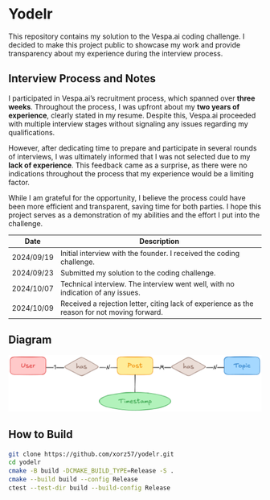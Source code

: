# Yodelr

This repository contains my solution to the Vespa.ai coding challenge. I decided to make this project public to showcase my work and provide transparency about my experience during the interview process.

## Interview Process and Notes

I participated in Vespa.ai’s recruitment process, which spanned over **three weeks**. Throughout the process, I was upfront about my **two years of experience**, clearly stated in my resume. Despite this, Vespa.ai proceeded with multiple interview stages without signaling any issues regarding my qualifications.

However, after dedicating time to prepare and participate in several rounds of interviews, I was ultimately informed that I was not selected due to my **lack of experience**. This feedback came as a surprise, as there were no indications throughout the process that my experience would be a limiting factor.

While I am grateful for the opportunity, I believe the process could have been more efficient and transparent, saving time for both parties. I hope this project serves as a demonstration of my abilities and the effort I put into the challenge.

| Date       | Description                                                                                               |
| ---------- | --------------------------------------------------------------------------------------------------------- |
| 2024/09/19 | Initial interview with the founder. I received the coding challenge.                                      |
| 2024/09/23 | Submitted my solution to the coding challenge.                                                            |
| 2024/10/07 | Technical interview. The interview went well, with no indication of any issues.                           |
| 2024/10/09 | Received a rejection letter, citing lack of experience as the reason for not moving forward.              |

## Diagram

![diagram](assets/diagram.png)

## How to Build

```bash
git clone https://github.com/xorz57/yodelr.git
cd yodelr
cmake -B build -DCMAKE_BUILD_TYPE=Release -S .
cmake --build build --config Release
ctest --test-dir build --build-config Release
```
